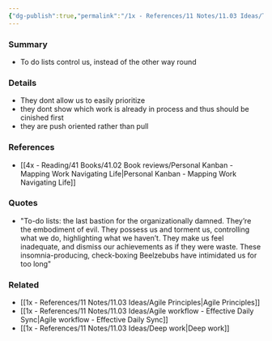 ```yaml
---
{"dg-publish":true,"permalink":"/1x - References/11 Notes/11.03 Ideas/The evil of to do lists/","title":"The evil of to do lists","created":"2023-01-05T12:52:48.000+03:00","updated":"2024-02-14T20:18:22.337+03:00"}
---
```



### Summary
- To do lists control us, instead of the other way round

### Details
- They dont allow us to easily prioritize
- they dont show which work is already in process and thus should be cinished first
- they are push oriented rather than pull

### References
- [[4x - Reading/41 Books/41.02 Book reviews/Personal Kanban - Mapping Work Navigating Life\|Personal Kanban - Mapping Work Navigating Life]]

### Quotes
- "To-do lists: the last bastion for the organizationally damned. They’re the embodiment of evil. They possess us and torment us, controlling what we do, highlighting what we haven’t. They make us feel inadequate, and dismiss our achievements as if they were waste. These insomnia-producing, check-boxing Beelzebubs have intimidated us for too long"

### Related
- [[1x - References/11 Notes/11.03 Ideas/Agile Principles\|Agile Principles]]
- [[1x - References/11 Notes/11.03 Ideas/Agile workflow - Effective Daily Sync\|Agile workflow - Effective Daily Sync]]
- [[1x - References/11 Notes/11.03 Ideas/Deep work\|Deep work]]